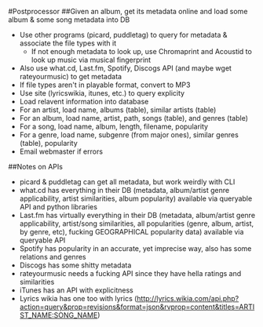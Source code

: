 #Postprocessor
##Given an album, get its metadata online and load some album & some song metadata into DB
- Use other programs (picard, puddletag) to query for metadata & associate the file types with it
  - If not enough metadata to look up, use Chromaprint and Acoustid to look up music via musical fingerprint
- Also use what.cd, Last.fm, Spotify, Discogs API (and maybe wget rateyourmusic) to get metadata
- If file types aren't in playable format, convert to MP3 
- Use site (lyricswikia, itunes, etc.) to query explicity
- Load relavent information into database
- For an artist, load name, albums (table), similar artists (table)
- For an album, load name, artist, path, songs (table), and genres (table)
- For a song, load name, album, length, filename, popularity
- For a genre, load name, subgenre (from major ones), similar genres (table), popularity
- Email webmaster if errors 

##Notes on APIs
- picard & puddletag can get all metadata, but work weirdly with CLI
- what.cd has everything in their DB (metadata, album/artist genre applicability, artist similarities, album popularity) available via queryable API and python libraries
- Last.fm has virtually everything in their DB (metadata, album/artist genre applicability, artist/song similarities, all popularities (genre, album, artist, by genre, etc), fucking GEOGRAPHICAL popularity data) available via queryable API
- Spotify has popularity in an accurate, yet imprecise way, also has some relations and genres
- Discogs has some shitty metadata
- rateyourmusic needs a fucking API since they have hella ratings and similarities
- iTunes has an API with explicitness
- Lyrics wikia has one too with lyrics (http://lyrics.wikia.com/api.php?action=query&prop=revisions&format=json&rvprop=content&titles=ARTIST_NAME:SONG_NAME)